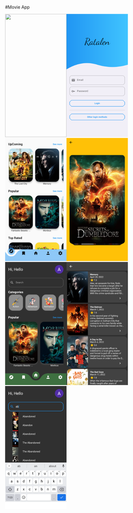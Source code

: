 #Movie App

<img src="https://github.com/Abed-Dradkh/Movie-App/Images/blob/main/Screenshot_1654035079.png" width="200" height="400" /><img src="https://github.com/Abed-Dradkh/Movie-App/blob/main/Screenshot_1654035125.png" width="200" height="400" /><img src="https://github.com/Abed-Dradkh/Movie-App/blob/main/Screenshot_1654035170.png" width="200" height="400" /><img src="https://github.com/Abed-Dradkh/Movie-App/blob/main/Screenshot_1654035172.png" width="200" height="400" /><img src="https://github.com/Abed-Dradkh/Movie-App/blob/main/Screenshot_1654035178.png" width="200" height="400" /><img src="https://github.com/Abed-Dradkh/Movie-App/blob/main/Screenshot_1654035184.png" width="200" height="400" /><img src="https://github.com/Abed-Dradkh/Movie-App/blob/main/Screenshot_1654035191.png" width="200" height="400" />
